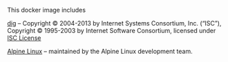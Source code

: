 This docker image includes

[dig](http://ftp.isc.org/isc/bind9/cur/9.10/doc/arm/man.dig.html)
– Copyright © 2004-2013 by Internet Systems Consortium, Inc. (“ISC”),
Copyright © 1995-2003 by Internet Software Consortium, licensed under
[ISC License](https://www.isc.org/downloads/software-support-policy/isc-license/)

[Alpine Linux](http://www.alpinelinux.org/)
– maintained by the Alpine Linux development team.
